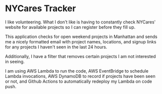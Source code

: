 # NYCares Tracker

I like volunteering. What I don't like is having to constantly check NYCares' website for available projects so I can register before they fill up.

This application checks for open weekend projects in Manhattan and sends me a nicely formatted email with project names, locations, and signup links for any projects I haven't seen in the last 24 hours.

Additionally, I have a filter that removes certain projects I am not interested in seeing.

I am using AWS Lambda to run the code, AWS EventBridge to schedule Lambda invocations, AWS DynamoDB to record if projects have been seen or not, and Github Actions to automatically redeploy my Lambda on code push.
